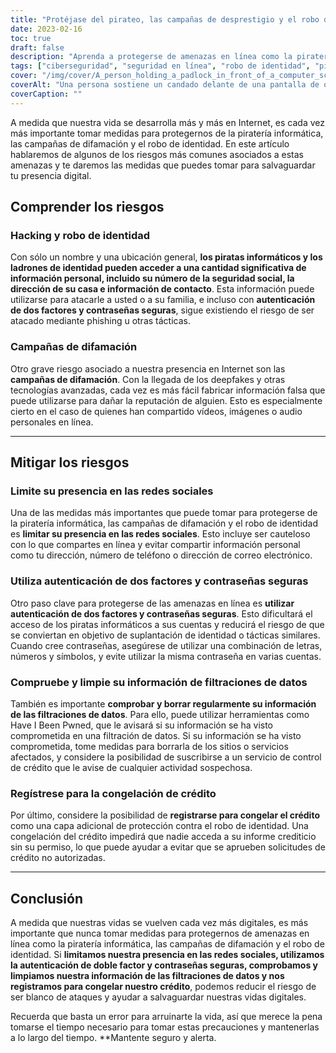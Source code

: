 ```yaml
---
title: "Protéjase del pirateo, las campañas de desprestigio y el robo de identidad: Consejos para mantenerse seguro en Internet"
date: 2023-02-16
toc: true
draft: false
description: "Aprenda a protegerse de amenazas en línea como la piratería informática, las campañas de difamación y el robo de identidad con estos útiles consejos."
tags: ["ciberseguridad", "seguridad en línea", "robo de identidad", "piratería", "campañas de desprestigio", "social media", "contraseñas", "autenticación de dos factores", "congelación del crédito"]
cover: "/img/cover/A_person_holding_a_padlock_in_front_of_a_computer_screen.png"
coverAlt: "Una persona sostiene un candado delante de una pantalla de ordenador que muestra un mensaje que dice Protegido"
coverCaption: ""
---
```


A medida que nuestra vida se desarrolla más y más en Internet, es cada vez más importante tomar medidas para protegernos de la piratería informática, las campañas de difamación y el robo de identidad. En este artículo hablaremos de algunos de los riesgos más comunes asociados a estas amenazas y te daremos las medidas que puedes tomar para salvaguardar tu presencia digital.

## Comprender los riesgos

### Hacking y robo de identidad

Con sólo un nombre y una ubicación general, **los piratas informáticos y los ladrones de identidad pueden acceder a una cantidad significativa de información personal, incluido su número de la seguridad social, la dirección de su casa e información de contacto**. Esta información puede utilizarse para atacarle a usted o a su familia, e incluso con **autenticación de dos factores y contraseñas seguras**, sigue existiendo el riesgo de ser atacado mediante phishing u otras tácticas.

### Campañas de difamación

Otro grave riesgo asociado a nuestra presencia en Internet son las **campañas de difamación**. Con la llegada de los deepfakes y otras tecnologías avanzadas, cada vez es más fácil fabricar información falsa que puede utilizarse para dañar la reputación de alguien. Esto es especialmente cierto en el caso de quienes han compartido vídeos, imágenes o audio personales en línea.

__________

## Mitigar los riesgos

### Limite su presencia en las redes sociales

Una de las medidas más importantes que puede tomar para protegerse de la piratería informática, las campañas de difamación y el robo de identidad es **limitar su presencia en las redes sociales**. Esto incluye ser cauteloso con lo que compartes en línea y evitar compartir información personal como tu dirección, número de teléfono o dirección de correo electrónico.

### Utiliza autenticación de dos factores y contraseñas seguras

Otro paso clave para protegerse de las amenazas en línea es **utilizar autenticación de dos factores y contraseñas seguras**. Esto dificultará el acceso de los piratas informáticos a sus cuentas y reducirá el riesgo de que se conviertan en objetivo de suplantación de identidad o tácticas similares. Cuando cree contraseñas, asegúrese de utilizar una combinación de letras, números y símbolos, y evite utilizar la misma contraseña en varias cuentas.

### Compruebe y limpie su información de filtraciones de datos

También es importante **comprobar y borrar regularmente su información de las filtraciones de datos**. Para ello, puede utilizar herramientas como Have I Been Pwned, que le avisará si su información se ha visto comprometida en una filtración de datos. Si su información se ha visto comprometida, tome medidas para borrarla de los sitios o servicios afectados, y considere la posibilidad de suscribirse a un servicio de control de crédito que le avise de cualquier actividad sospechosa.

### Regístrese para la congelación de crédito

Por último, considere la posibilidad de **registrarse para congelar el crédito** como una capa adicional de protección contra el robo de identidad. Una congelación del crédito impedirá que nadie acceda a su informe crediticio sin su permiso, lo que puede ayudar a evitar que se aprueben solicitudes de crédito no autorizadas.

__________

## Conclusión

A medida que nuestras vidas se vuelven cada vez más digitales, es más importante que nunca tomar medidas para protegernos de amenazas en línea como la piratería informática, las campañas de difamación y el robo de identidad. Si **limitamos nuestra presencia en las redes sociales, utilizamos la autenticación de doble factor y contraseñas seguras, comprobamos y limpiamos nuestra información de las filtraciones de datos y nos registramos para congelar nuestro crédito**, podemos reducir el riesgo de ser blanco de ataques y ayudar a salvaguardar nuestras vidas digitales.

Recuerda que basta un error para arruinarte la vida, así que merece la pena tomarse el tiempo necesario para tomar estas precauciones y mantenerlas a lo largo del tiempo. **Mantente seguro y alerta.
